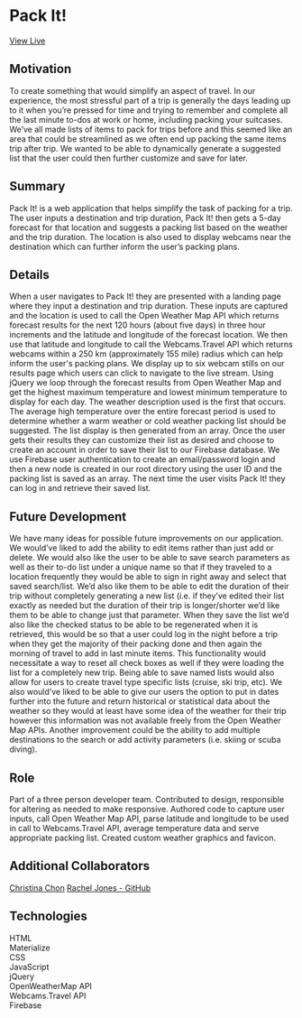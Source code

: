 # Pack It!
[View Live](https://lexi-winstanley.github.io/packIt/)

## Motivation 
To create something that would simplify an aspect of travel. In our experience, the most stressful part of a trip is generally the days leading up to it when you’re pressed for time and trying to remember and complete all the last minute to-dos at work or home, including packing your suitcases. We’ve all made lists of items to pack for trips before and this seemed like an area that could be streamlined as we often end up packing the same items trip after trip. We wanted to be able to dynamically generate a suggested list that the user could then further customize and save for later.

## Summary
Pack It! is a web application that helps simplify the task of packing for a trip. The user inputs a destination and trip duration, Pack It! then gets a 5-day forecast for that location and suggests a packing list based on the weather and the trip duration. The location is also used to display webcams near the destination which can further inform the user’s packing plans.  

## Details
When a user navigates to Pack It! they are presented with a landing page where they input a destination and trip duration. These inputs are captured and the location is used to call the Open Weather Map API which returns forecast results for the next 120 hours (about five days) in three hour increments and the latitude and longitude of the forecast location. We then use that latitude and longitude to call the Webcams.Travel API which returns webcams within a 250 km (approximately 155 mile) radius which can help inform the user's packing plans. We display up to six webcam stills on our results page which users can click to navigate to the live stream. Using jQuery we loop through the forecast results from Open Weather Map and get the highest maximum temperature and lowest minimum temperature to display for each day. The weather description used is the first that occurs. The average high temperature over the entire forecast period is used to determine whether a warm weather or cold weather packing list should be suggested. The list display is then generated from an array. Once the user gets their results they can customize their list as desired and choose to create an account in order to save their list to our Firebase database. We use Firebase user authentication to create an email/password login and then a new node is created in our root directory using the user ID and the packing list is saved as an array. The next time the user visits Pack It! they can log in and retrieve their saved list.

## Future Development
We have many ideas for possible future improvements on our application. We would’ve liked to add the ability to edit items rather than just add or delete. We would also like the user to be able to save search parameters as well as their to-do list under a unique name so that if they traveled to a location frequently they would be able to sign in right away and select that saved search/list. We’d also like them to be able to edit the duration of their trip without completely generating a new list (i.e. if they’ve edited their list exactly as needed but the duration of their trip is longer/shorter we’d like them to be able to change just that parameter. When they save the list we’d also like the checked status to be able to be regenerated when it is retrieved, this would be so that a user could log in the night before a trip when they get the majority of their packing done and then again the morning of travel to add in last minute items. This functionality would necessitate a way to reset all check boxes as well if they were loading the list for a completely new trip. Being able to save named lists would also allow for users to create travel type specific lists (cruise, ski trip, etc).  We also would’ve liked to be able to give our users the option to put in dates further into the future and return historical or statistical data about the weather so they would at least have some idea of the weather for their trip however this information was not available freely from the Open Weather Map APIs. Another improvement could be the ability to add multiple destinations to the search or add activity parameters (i.e. skiing or scuba diving).

## Role
Part of a three person developer team. Contributed to design, responsible for altering as needed to make responsive. Authored code to capture user inputs, call Open Weather Map API, parse latitude and longitude to be used in call to Webcams.Travel API, average temperature data and serve appropriate packing list. Created custom weather graphics and favicon.

## Additional Collaborators
[Christina Chon](https://github.com/christinachon)
[Rachel Jones - GitHub](https://github.com/rachelleejones1)

## Technologies
HTML
<br/>Materialize
<br/>CSS
<br/>JavaScript
<br/>jQuery
<br/>OpenWeatherMap API
<br/>Webcams.Travel API
<br/>Firebase
